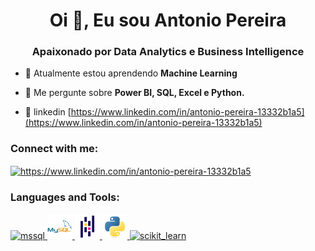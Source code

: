 <h1 align="center">Oi 👋, Eu sou Antonio Pereira</h1>
<h3 align="center">Apaixonado por Data Analytics e Business Intelligence</h3>

- 🌱 Atualmente estou aprendendo **Machine Learning**

- 💬 Me pergunte sobre **Power BI, SQL, Excel e Python.**

- 📄 linkedin [https://www.linkedin.com/in/antonio-pereira-13332b1a5](https://www.linkedin.com/in/antonio-pereira-13332b1a5)

<h3 align="left">Connect with me:</h3>
<p align="left">
<a href="https://linkedin.com/in/https://www.linkedin.com/in/antonio-pereira-13332b1a5" target="blank"><img align="center" src="https://raw.githubusercontent.com/rahuldkjain/github-profile-readme-generator/master/src/images/icons/Social/linked-in-alt.svg" alt="https://www.linkedin.com/in/antonio-pereira-13332b1a5" height="30" width="40" /></a>
</p>

<h3 align="left">Languages and Tools:</h3>
<p align="left"> <a href="https://www.microsoft.com/en-us/sql-server" target="_blank" rel="noreferrer"> <img src="https://www.svgrepo.com/show/303229/microsoft-sql-server-logo.svg" alt="mssql" width="40" height="40"/> </a> <a href="https://www.mysql.com/" target="_blank" rel="noreferrer"> <img src="https://raw.githubusercontent.com/devicons/devicon/master/icons/mysql/mysql-original-wordmark.svg" alt="mysql" width="40" height="40"/> </a> <a href="https://pandas.pydata.org/" target="_blank" rel="noreferrer"> <img src="https://raw.githubusercontent.com/devicons/devicon/2ae2a900d2f041da66e950e4d48052658d850630/icons/pandas/pandas-original.svg" alt="pandas" width="40" height="40"/> </a> <a href="https://www.python.org" target="_blank" rel="noreferrer"> <img src="https://raw.githubusercontent.com/devicons/devicon/master/icons/python/python-original.svg" alt="python" width="40" height="40"/> </a> <a href="https://scikit-learn.org/" target="_blank" rel="noreferrer"> <img src="https://upload.wikimedia.org/wikipedia/commons/0/05/Scikit_learn_logo_small.svg" alt="scikit_learn" width="40" height="40"/> </a> </p>


<!---
- 👋 Hi, I’m @AntonioPereiraZz
- 👀 I’m interested in ...
- 🌱 I’m currently learning ...
- 💞️ I’m looking to collaborate on ...
- 📫 How to reach me ...


AntonioPereiraZz/AntonioPereiraZz is a ✨ special ✨ repository because its `README.md` (this file) appears on your GitHub profile.
You can click the Preview link to take a look at your changes.
--->
